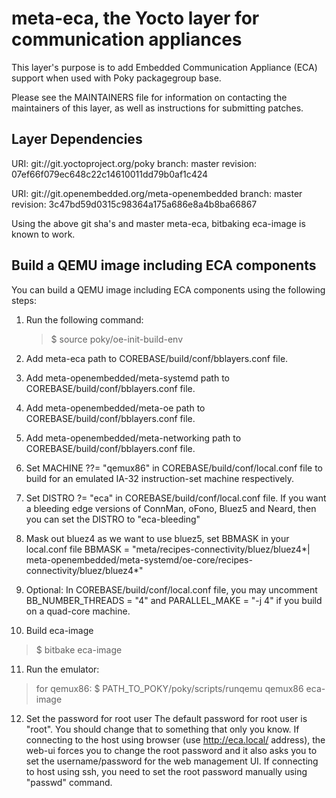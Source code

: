 meta-eca, the Yocto layer for communication appliances
======================================================

This layer's purpose is to add Embedded Communication Appliance (ECA) support
when used with Poky packagegroup base.

Please see the MAINTAINERS file for information on contacting the maintainers
of this layer, as well as instructions for submitting patches.

Layer Dependencies
------------------

URI: git://git.yoctoproject.org/poky
branch: master
revision: 07ef66f079ec648c22c14610011dd79b0af1c424

URI: git://git.openembedded.org/meta-openembedded
branch: master
revision: 3c47bd59d0315c98364a175a686e8a4b8ba66867

Using the above git sha's and master meta-eca, bitbaking eca-image is
known to work.

Build a QEMU image including ECA components
-------------------------------------------

You can build a QEMU image including ECA components using the
following steps:

1. Run the following command:

   > $ source poky/oe-init-build-env

2. Add meta-eca path to COREBASE/build/conf/bblayers.conf file.

3. Add meta-openembedded/meta-systemd path to COREBASE/build/conf/bblayers.conf
   file.

4. Add meta-openembedded/meta-oe path to COREBASE/build/conf/bblayers.conf file.

5. Add meta-openembedded/meta-networking path to
   COREBASE/build/conf/bblayers.conf file.

6. Set MACHINE ??= "qemux86" in COREBASE/build/conf/local.conf file to build
   for an emulated IA-32 instruction-set machine respectively.

7. Set DISTRO ?= "eca" in COREBASE/build/conf/local.conf file.
   If you want a bleeding edge versions of ConnMan, oFono, Bluez5 and Neard,
   then you can set the DISTRO to "eca-bleeding"

8. Mask out bluez4 as we want to use bluez5, set BBMASK in your local.conf file
   BBMASK = "meta/recipes-connectivity/bluez/bluez4*|\
   meta-openembedded/meta-systemd/oe-core/recipes-connectivity/bluez/bluez4*"

9. Optional: In COREBASE/build/conf/local.conf file, you may uncomment
   BB_NUMBER_THREADS = "4" and PARALLEL_MAKE = "-j 4" if you build on a
   quad-core machine.

10. Build eca-image

   > $ bitbake eca-image

11. Run the emulator:

   > for qemux86:
   > $ PATH_TO_POKY/poky/scripts/runqemu qemux86 eca-image

12. Set the password for root user
    The default password for root user is "root". You should change
    that to something that only you know. If connecting to the host
    using browser (use http://eca.local/ address), the web-ui
    forces you to change the root password and it also asks you to
    set the username/password for the web management UI.
    If connecting to host using ssh, you need to set the root password
    manually using "passwd" command.
